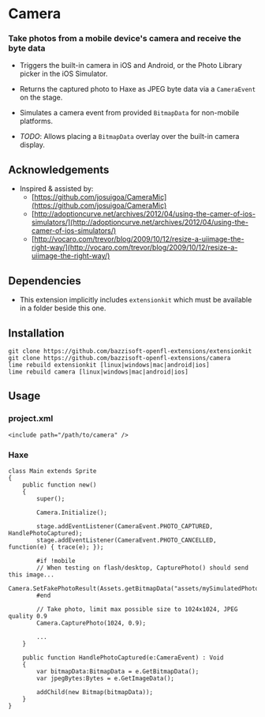 Camera
=======

### Take photos from a mobile device's camera and receive the byte data 

- Triggers the built-in camera in iOS and Android, or the Photo Library picker
  in the iOS Simulator. 

- Returns the captured photo to Haxe as JPEG byte data via a `CameraEvent` on the stage.

- Simulates a camera event from provided `BitmapData` for non-mobile platforms.

- *TODO*: Allows placing a `BitmapData` overlay over the built-in camera display.


Acknowledgements
----------------

- Inspired & assisted by:
    - [https://github.com/josuigoa/CameraMic](https://github.com/josuigoa/CameraMic)
    - [http://adoptioncurve.net/archives/2012/04/using-the-camer-of-ios-simulators/](http://adoptioncurve.net/archives/2012/04/using-the-camer-of-ios-simulators/)
    - [http://vocaro.com/trevor/blog/2009/10/12/resize-a-uiimage-the-right-way/](http://vocaro.com/trevor/blog/2009/10/12/resize-a-uiimage-the-right-way/)


Dependencies
------------

- This extension implicitly includes `extensionkit` which must be available in a folder
  beside this one.


Installation
------------

    git clone https://github.com/bazzisoft-openfl-extensions/extensionkit
    git clone https://github.com/bazzisoft-openfl-extensions/camera
    lime rebuild extensionkit [linux|windows|mac|android|ios]
    lime rebuild camera [linux|windows|mac|android|ios]


Usage
-----

### project.xml

    <include path="/path/to/camera" />


### Haxe
    
    class Main extends Sprite
    {
    	public function new()
        {
    		super();

            Camera.Initialize();

            stage.addEventListener(CameraEvent.PHOTO_CAPTURED, HandlePhotoCaptured);
            stage.addEventListener(CameraEvent.PHOTO_CANCELLED, function(e) { trace(e); });
    
            #if !mobile
            // When testing on flash/desktop, CapturePhoto() should send this image...
            Camera.SetFakePhotoResult(Assets.getBitmapData("assets/mySimulatedPhoto.jpg"));
            #end

            // Take photo, limit max possible size to 1024x1024, JPEG quality 0.9
            Camera.CapturePhoto(1024, 0.9);

            ...
        }

        public function HandlePhotoCaptured(e:CameraEvent) : Void
        {
            var bitmapData:BitmapData = e.GetBitmapData();
            var jpegBytes:Bytes = e.GetImageData();

            addChild(new Bitmap(bitmapData));
        }
    }

